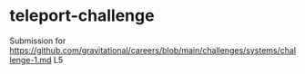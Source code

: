 # teleport-challenge
Submission for https://github.com/gravitational/careers/blob/main/challenges/systems/challenge-1.md L5
